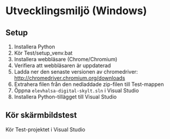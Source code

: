 # Utvecklingsmiljö (Windows)
## Setup
1) Installera Python
2) Kör Test/setup_venv.bat
3) Installera webbläsare (Chrome/Chromium)
4) Verifiera att webbläsaren är uppdaterad
5) Ladda ner den senaste versionen av chromedriver: http://chromedriver.chromium.org/downloads
6) Extrahera filen från den nedladdade zip-filen till Test-mappen
7) Öppna `elevhalsa-digital-skylt.sln` i Visual Studio
8) Installera Python-tillägget till Visual Studio

## Kör skärmbildstest
Kör Test-projektet i Visual Studio